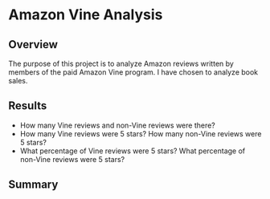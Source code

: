 # Amazon Vine Analysis
## Overview
The purpose of this project is to analyze Amazon reviews written by members of the paid Amazon Vine program.  I have chosen to analyze book sales.
## Results
- How many Vine reviews and non-Vine reviews were there?
- How many Vine reviews were 5 stars? How many non-Vine reviews were 5 stars?
- What percentage of Vine reviews were 5 stars? What percentage of non-Vine reviews were 5 stars?
## Summary
